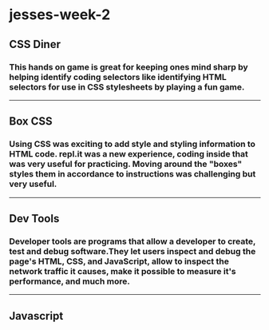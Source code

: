 # jesses-week-2

## CSS Diner

### This hands on game is great for keeping ones mind sharp by helping identify coding selectors like identifying HTML selectors for use in CSS stylesheets by playing a fun game.

---

## Box CSS

### Using CSS was exciting to add style and styling information to HTML code. repl.it was a new experience, coding inside that was very useful for practicing. Moving around the "boxes" styles them in accordance to instructions was challenging but very useful.

---

## Dev Tools

### Developer tools are programs that allow a developer to create, test and debug software.They let users inspect and debug the page's HTML, CSS, and JavaScript, allow to inspect the network traffic it causes, make it possible to measure it's performance, and much more.

---

## Javascript

### 
